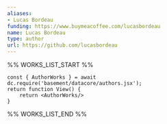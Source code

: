 ```yaml
---
aliases:
- Lucas Bordeau
funding: https://www.buymeacoffee.com/lucasbordeau
name: Lucas Bordeau
type: author
url: https://github.com/lucasbordeau
---
```



%% WORKS_LIST_START %%

```datacorejsx
const { AuthorWorks } = await dc.require('basement/datacore/authors.jsx');
return function View() {
    return <AuthorWorks/>
}
```
%% WORKS_LIST_END %%